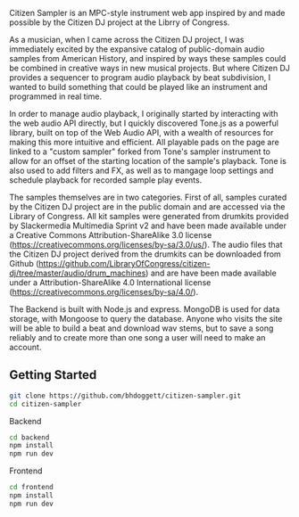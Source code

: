 Citizen Sampler is an MPC-style instrument web app inspired by and made possible by the Citizen DJ project at the Librry of Congress.

As a musician, when I came across the Citizen DJ project, I was immediately excited by the expansive catalog of public-domain audio samples from American History, and inspired by ways these samples could be combined in creative ways in new musical projects. But where Citizen DJ provides a sequencer to program audio playback by beat subdivision, I wanted to build something that could be played like an instrument and programmed in real time.

In order to manage audio playback, I originally started by interacting with the web audio API directly, but I quickly discovered Tone.js as a powerful library, built on top of the Web Audio API, with a wealth of resources for making this more intuitive and efficient. All playable pads on the page are linked to a "custom sampler" forked from Tone's sampler instrument to allow for an offset of the starting location of the sample's playback. Tone is also used to add filters and FX, as well as to mangage loop settings and schedule playback for recorded sample play events.

The samples themselves are in two categories. First of all, samples curated by the Citizen DJ project are in the public domain and are accessed via the Library of Congress. All kit samples were generated from drumkits provided by Slackermedia Multimedia Sprint v2 and have been made available under a Creative Commons Attribution-ShareAlike 3.0 license (https://creativecommons.org/licenses/by-sa/3.0/us/). The audio files that the Citizen DJ project derived from the drumkits can be downloaded from Github (https://github.com/LibraryOfCongress/citizen-dj/tree/master/audio/drum_machines) and are have been made available under a Attribution-ShareAlike 4.0 International license (https://creativecommons.org/licenses/by-sa/4.0/).

The Backend is built with Node.js and express. MongoDB is used for data storage, with Mongoose to query the database. Anyone who visits the site will be able to build a beat and download wav stems, but to save a song reliably and to create more than one song a user will need to make an account.

## Getting Started

```bash
git clone https://github.com/bhdoggett/citizen-sampler.git
cd citizen-sampler
```

Backend

```bash
cd backend
npm install
npm run dev
```

Frontend

```bash
cd frontend
npm install
npm run dev
```

